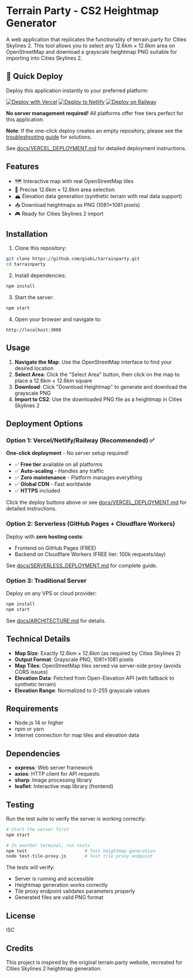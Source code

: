 # Terrain Party - CS2 Heightmap Generator

A web application that replicates the functionality of terrain.party for Cities Skylines 2. This tool allows you to select any 12.6km × 12.6km area on OpenStreetMap and download a grayscale heightmap PNG suitable for importing into Cities Skylines 2.

## 🚀 Quick Deploy

Deploy this application instantly to your preferred platform:

[![Deploy with Vercel](https://vercel.com/button)](https://vercel.com/new/clone?repository-url=https://github.com/giobi/tarrainparty)
[![Deploy to Netlify](https://www.netlify.com/img/deploy/button.svg)](https://app.netlify.com/start/deploy?repository=https://github.com/giobi/tarrainparty)
[![Deploy on Railway](https://railway.app/button.svg)](https://railway.app/new/template?template=https://github.com/giobi/tarrainparty)

**No server management required!** All platforms offer free tiers perfect for this application.

**Note**: If the one-click deploy creates an empty repository, please see the [troubleshooting guide](docs/VERCEL_DEPLOYMENT.md#empty-repository-after-one-click-deploy) for solutions.

See [docs/VERCEL_DEPLOYMENT.md](docs/VERCEL_DEPLOYMENT.md) for detailed deployment instructions.

## Features

- 🗺️ Interactive map with real OpenStreetMap tiles
- 📏 Precise 12.6km × 12.6km area selection
- 🏔️ Elevation data generation (synthetic terrain with real data support)
- 📥 Download heightmaps as PNG (1081×1081 pixels)
- 🎮 Ready for Cities Skylines 2 import

## Installation

1. Clone this repository:
```bash
git clone https://github.com/giobi/tarrainparty.git
cd tarrainparty
```

2. Install dependencies:
```bash
npm install
```

3. Start the server:
```bash
npm start
```

4. Open your browser and navigate to:
```
http://localhost:3000
```

## Usage

1. **Navigate the Map**: Use the OpenStreetMap interface to find your desired location
2. **Select Area**: Click the "Select Area" button, then click on the map to place a 12.6km × 12.6km square
3. **Download**: Click "Download Heightmap" to generate and download the grayscale PNG
4. **Import to CS2**: Use the downloaded PNG file as a heightmap in Cities Skylines 2

## Deployment Options

### Option 1: Vercel/Netlify/Railway (Recommended) ✅

**One-click deployment** - No server setup required!

- ✅ **Free tier** available on all platforms
- ✅ **Auto-scaling** - Handles any traffic
- ✅ **Zero maintenance** - Platform manages everything
- ✅ **Global CDN** - Fast worldwide
- ✅ **HTTPS** included

Click the deploy buttons above or see [docs/VERCEL_DEPLOYMENT.md](docs/VERCEL_DEPLOYMENT.md) for detailed instructions.

### Option 2: Serverless (GitHub Pages + Cloudflare Workers)

Deploy with **zero hosting costs**:
- Frontend on GitHub Pages (FREE)
- Backend on Cloudflare Workers (FREE tier: 100k requests/day)

See [docs/SERVERLESS_DEPLOYMENT.md](docs/SERVERLESS_DEPLOYMENT.md) for complete guide.

### Option 3: Traditional Server

Deploy on any VPS or cloud provider:
```bash
npm install
npm start
```

See [docs/ARCHITECTURE.md](docs/ARCHITECTURE.md#deployment) for details.

## Technical Details

- **Map Size**: Exactly 12.6km × 12.6km (as required by Cities Skylines 2)
- **Output Format**: Grayscale PNG, 1081×1081 pixels
- **Map Tiles**: OpenStreetMap tiles served via server-side proxy (avoids CORS issues)
- **Elevation Data**: Fetched from Open-Elevation API (with fallback to synthetic terrain)
- **Elevation Range**: Normalized to 0-255 grayscale values

## Requirements

- Node.js 14 or higher
- npm or yarn
- Internet connection for map tiles and elevation data

## Dependencies

- **express**: Web server framework
- **axios**: HTTP client for API requests
- **sharp**: Image processing library
- **leaflet**: Interactive map library (frontend)

## Testing

Run the test suite to verify the server is working correctly:

```bash
# Start the server first
npm start

# In another terminal, run tests
npm test                      # Test heightmap generation
node test-tile-proxy.js       # Test tile proxy endpoint
```

The tests will verify:
- Server is running and accessible
- Heightmap generation works correctly
- Tile proxy endpoint validates parameters properly
- Generated files are valid PNG format

## License

ISC

## Credits

This project is inspired by the original terrain.party website, recreated for Cities Skylines 2 heightmap generation.
